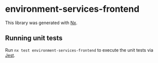 # environment-services-frontend

This library was generated with [Nx](https://nx.dev).

## Running unit tests

Run `nx test environment-services-frontend` to execute the unit tests via [Jest](https://jestjs.io).
